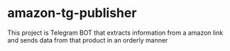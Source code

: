 # amazon-tg-publisher
This project is Telegram BOT that extracts information from a amazon link and sends data from that product in an orderly manner
